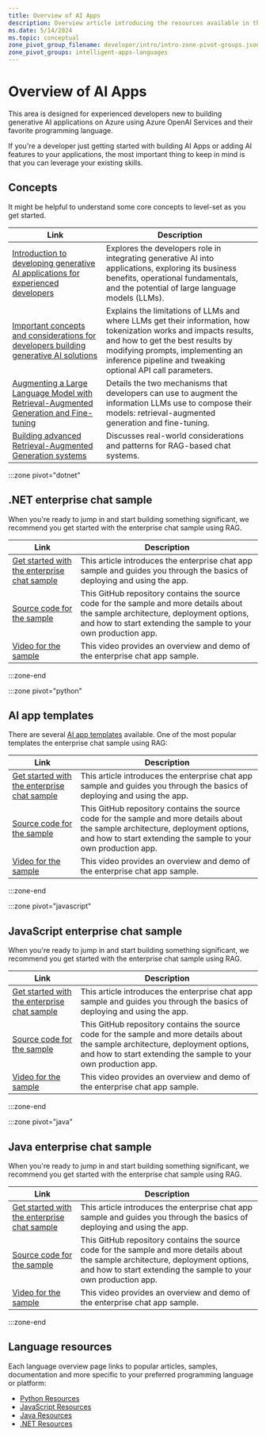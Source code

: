 ```yaml
---
title: Overview of AI Apps
description: Overview article introducing the resources available in this content area, and how to get started integrating generative AI into applications.
ms.date: 5/14/2024
ms.topic: conceptual
zone_pivot_group_filename: developer/intro/intro-zone-pivot-groups.json
zone_pivot_groups: intelligent-apps-languages
---
```


# Overview of AI Apps

This area is designed for experienced developers new to building generative AI applications on Azure using Azure OpenAI Services and their favorite programming language.

If you're a developer just getting started with building AI Apps or adding AI features to your applications, the most important thing to keep in mind is that you can leverage your existing skills.

## Concepts

It might be helpful to understand some core concepts to level-set as you get started.

|Link|Description|
|---|---|
|[Introduction to developing generative AI applications for experienced developers](./introduction-build-generative-ai-solutions.md)|Explores the developers role in integrating generative AI into applications, exploring its business benefits, operational fundamentals, and the potential of large language models (LLMs).|
|[Important concepts and considerations for developers building generative AI solutions](./gen-ai-concepts-considerations-developers.md)|Explains the limitations of LLMs and where LLMs get their information, how tokenization works and impacts results, and how to get the best results by modifying prompts, implementing an inference pipeline and tweaking optional API call parameters.|
|[Augmenting a Large Language Model with Retrieval-Augmented Generation and Fine-tuning](./augment-llm-rag-fine-tuning.md)|Details the two mechanisms that developers can use to augment the information LLMs use to compose their models: retrieval-augmented generation and fine-tuning.|
|[Building advanced Retrieval-Augmented Generation systems](./advanced-retrieval-augmented-generation.md)|Discusses real-world considerations and patterns for RAG-based chat systems.|

:::zone pivot="dotnet"

## .NET enterprise chat sample

When you're ready to jump in and start building something significant, we recommend you get started with the enterprise chat sample using RAG.

|Link|Description|
|---|---|
|[Get started with the enterprise chat sample](/dotnet/ai/get-started-app-chat-template?tabs=github-codespaces)|This article introduces the enterprise chat app sample and guides you through the basics of deploying and using the app.|
|[Source code for the sample](https://github.com/Azure-Samples/azure-search-openai-demo-csharp)|This GitHub repository contains the source code for the sample and more details about the sample architecture, deployment options, and how to start extending the sample to your own production app.|
|[Video for the sample](https://www.youtube.com/watch?v=mcftrg6L8Fs&feature=youtu.be)|This video provides an overview and demo of the enterprise chat app sample.|

:::zone-end

:::zone pivot="python"

## AI app templates

There are several [AI app templates]() available. One of the most popular templates the enterprise chat sample using RAG:

|Link|Description|
|---|---|
|[Get started with the enterprise chat sample](/azure/developer/python/get-started-app-chat-template?tabs=github-codespaces)|This article introduces the enterprise chat app sample and guides you through the basics of deploying and using the app.|
|[Source code for the sample](https://github.com/Azure-Samples/azure-search-openai-demo)|This GitHub repository contains the source code for the sample and more details about the sample architecture, deployment options, and how to start extending the sample to your own production app.|
|[Video for the sample](https://www.youtube.com/watch?v=3acB0OWmLvM)|This video provides an overview and demo of the enterprise chat app sample.|

:::zone-end

:::zone pivot="javascript"

## JavaScript enterprise chat sample

When you're ready to jump in and start building something significant, we recommend you get started with the enterprise chat sample using RAG.

|Link|Description|
|---|---|
|[Get started with the enterprise chat sample](/azure/developer/javascript/get-started-app-chat-template?tabs=github-codespaces)|This article introduces the enterprise chat app sample and guides you through the basics of deploying and using the app.|
|[Source code for the sample](https://github.com/Azure-Samples/azure-search-openai-javascript)|This GitHub repository contains the source code for the sample and more details about the sample architecture, deployment options, and how to start extending the sample to your own production app.|
|[Video for the sample](https://www.youtube.com/watch?v=uckVTuS36H0)|This video provides an overview and demo of the enterprise chat app sample.|

:::zone-end

:::zone pivot="java"

## Java enterprise chat sample

When you're ready to jump in and start building something significant, we recommend you get started with the enterprise chat sample using RAG.

|Link|Description|
|---|---|
|[Get started with the enterprise chat sample](/azure/developer/java/ai/get-started-app-chat-template?tabs=github-codespaces)|This article introduces the enterprise chat app sample and guides you through the basics of deploying and using the app.|
|[Source code for the sample](https://github.com/Azure-Samples/azure-search-openai-demo-java)|This GitHub repository contains the source code for the sample and more details about the sample architecture, deployment options, and how to start extending the sample to your own production app.|
|[Video for the sample](https://www.youtube.com/watch?v=mcftrg6L8Fs)|This video provides an overview and demo of the enterprise chat app sample.|

:::zone-end


## Language resources

Each language overview page links to popular articles, samples, documentation and more specific to your preferred programming language or platform:

- [Python Resources](./overview-python.md)
- [JavaScript Resources](./overview-javascript.md)
- [Java Resources](./overview-java.md)
- [.NET Resources](./overview-dotnet.md)

